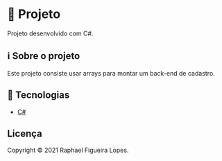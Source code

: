 # 🚀 Projeto

Projeto desenvolvido com C#.

## ℹ️ Sobre o projeto

Este projeto consiste usar arrays para montar um back-end de cadastro.

## 📝 Tecnologias

- [C#](https://learn.microsoft.com/pt-br/dotnet/csharp/)

## Licença
Copyright © 2021 Raphael Figueira Lopes.
